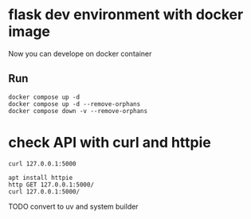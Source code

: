 # flask dev environment with docker image

Now you can develope on docker container



## Run

```
docker compose up -d
docker compose up -d --remove-orphans
docker compose down -v --remove-orphans
```

# check API with curl and httpie
```
curl 127.0.0.1:5000
```

```
apt install httpie
http GET 127.0.0.1:5000/
curl 127.0.0.1:5000/
```



TODO
convert to uv and system builder




